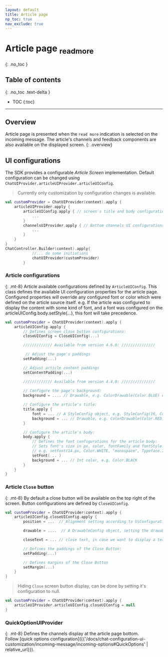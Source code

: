 ```yaml
---
layout: default
title: Article page 
np_toc: true
nav_exclude: true
---
```

# Article page <sub>readmore</sub> 
{: .no_toc }

## Table of contents
{: .no_toc .text-delta }

- TOC
{:toc}

---

## Overview
Article page is presented when the `read more` indication is selected on the incoming message.
The article's channels and feedback components are also available on the displayed screen.
{: .overview}

## UI configurations
The SDK provides a configurable _Article Screen_ implementation.
Default configuration can be changed using `ChatUIProvider.articleUIProvider.articleUIConfig`.
> Currently only customization by configuration changes is available. 

```kotlin
val customProvider = ChatUIProvider(context).apply {
    articleUIProvider.apply {
        articleUIConfig.apply { // screen's title and body configurations 
            ...
        }
        channelsUIProvider.apply { // Bottom channels UI configurations
            ...
        }
    }
}
ChatController.Builder(context).apply{
            //... do some initiations
            chatUIProvider(customProvider)
        }
```

### Article configurations
{: .mt-8}
Article available configurations defined by `ArticleUIConfig`. This class defines the available UI configuration properties for the article page.  
Configured properties will override any configured font or color which were defined on the article source itself. e.g. If the article was configured to display the content with some kind of font, and a font was configured on the articleUIConfig.body.setStyle(...), this font will take precedence.

```kotlin
val customProvider = ChatUIProvider(context).apply {
    articleUIConfig.apply {
        // Defines screen close button configurations:
        closeUIConfig = CloseUIConfig(...)

        ///////////// Available from version 4.6.0: ///////////////

         // Adjust the page's paddings
        setPadding(...)

        // Adjust article content paddings
        setContentPadding(...)

        ///////////// Available from version 4.4.0: ///////////////
        
        // Configure the page's background:
        background = .... // Drawable, e.g. ColorDrawable(Color.BLUE) or ContextCompat.getDrawable(context, R.drawable.bg)

        // Configure the article's title:
        title.apply {
            font = ... // A StyleConfig object, e.g. StyleConfig(16, ContextCompat.getColor(context, R.color.color_def), Typeface.DEFAULT)
            background = ... // Drawable, e.g. ColorDrawable(Color.RED) or ContextCompat.getDrawable(context, R.drawable.title_bg)
        }

        // Configure the article's body:
        body.apply {
            // Defines the font configurations for the article body:
            // Sets font's size in px, color, fontFamily and fontStyle.
            // e.g. setFont(14.px, Color.WHITE, "monospace", Typeface.ITALIC)
            setFont( .. )
            background = ... // Int color, e.g. Color.BLACK
        }
    }
}
```

### Article `Close` button
{: .mt-8}
By default a close button will be available on the top right of the screen. 
Button configurations are defined by `CloseUIConfig`.

```kotlin
val customProvider = ChatUIProvider(context).apply {
    articleUIConfig.closeUIConfig.apply {
        position = ...  // Alignment setting according to UiConfigurations.Alignment options

        drawable = ....  // A DrawableConfig object, setting the drawable to display. null, for text only display.

        closeText = ... // close text, in case we want to display a text along side the image

        // Defines the paddings of the Close Button:
        setPadding(...)

        // Defines margins of the Close Button
        setMargin(...)
    }
}
```

> Hiding `Close` screen button display, can be done by setting it's configuration to null.
  ```kotlin
  val customProvider = ChatUIProvider(context).apply {
      articleUIProvider.articleUIConfig.closeUIConfig = null
  }
  ```

### QuickOptionUIProvider
{: .mt-8}
Defines the channels display at the article page bottom.   
Follow [quick options configuration]({{'/docs/chat-configuration-ui-customization/incoming-message/incoming-options#QuickOptions' | relative_url}}).


